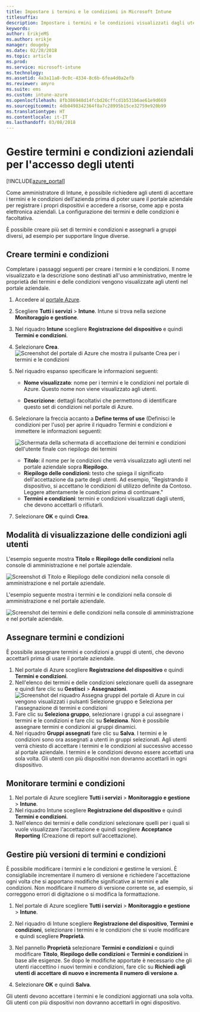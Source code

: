 ```yaml
---
title: Impostare i termini e le condizioni in Microsoft Intune
titlesuffix: 
description: Impostare i termini e le condizioni visualizzati dagli utenti nel portale aziendale per Intune.
keywords: 
author: ErikjeMS
ms.author: erikje
manager: dougeby
ms.date: 02/28/2018
ms.topic: article
ms.prod: 
ms.service: microsoft-intune
ms.technology: 
ms.assetid: 4a3a11a8-9c0c-4334-8c6b-6fea4d0a2efb
ms.reviewer: amyro
ms.suite: ems
ms.custom: intune-azure
ms.openlocfilehash: 8fb386948d14fcbd26cffcd1b531b6ae61e9d669
ms.sourcegitcommit: 4db0498342364f8a7c28995b15ce32759e920b99
ms.translationtype: HT
ms.contentlocale: it-IT
ms.lasthandoff: 03/08/2018
---
```

# <a name="manage-your-companys-terms-and-conditions-for-user-access"></a>Gestire termini e condizioni aziendali per l'accesso degli utenti

[!INCLUDE[azure_portal](./includes/azure_portal.md)]

Come amministratore di Intune, è possibile richiedere agli utenti di accettare i termini e le condizioni dell'azienda prima di poter usare il portale aziendale per registrare i propri dispositivi e accedere a risorse, come app e posta elettronica aziendali. La configurazione dei termini e delle condizioni è facoltativa.

È possibile creare più set di termini e condizioni e assegnarli a gruppi diversi, ad esempio per supportare lingue diverse.

## <a name="create-terms-and-conditions"></a>Creare termini e condizioni
Completare i passaggi seguenti per creare i termini e le condizioni. Il nome visualizzato e la descrizione sono destinati all'uso amministrativo, mentre le proprietà dei termini e delle condizioni vengono visualizzate agli utenti nel portale aziendale.

1. Accedere al [portale Azure](https://portal.azure.com).
2. Scegliere **Tutti i servizi** > **Intune**. Intune si trova nella sezione **Monitoraggio e gestione**.
3. Nel riquadro **Intune** scegliere **Registrazione del dispositivo** e quindi **Termini e condizioni**.
2. Selezionare **Crea**.
![Screenshot del portale di Azure che mostra il pulsante Crea per i termini e le condizioni](media/terms-create-terms.png)
3. Nel riquadro espanso specificare le informazioni seguenti:

   - **Nome visualizzato**: nome per i termini e le condizioni nel portale di Azure. Questo nome non viene visualizzato agli utenti.

   - **Descrizione**: dettagli facoltativi che permettono di identificare questo set di condizioni nel portale di Azure.

4. Selezionare la freccia accanto a **Define terms of use** (Definisci le condizioni per l'uso) per aprire il riquadro Termini e condizioni e immettere le informazioni seguenti:

   ![Schermata della schermata di accettazione dei termini e condizioni dell'utente finale con riepilogo dei termini](./media/terms-summary-create.png)

   - **Titolo**: il nome per le condizioni che verrà visualizzato agli utenti nel portale aziendale sopra **Riepilogo**.
   - **Riepilogo delle condizioni:** testo che spiega il significato dell'accettazione da parte degli utenti. Ad esempio, "Registrando il dispositivo, si accettano le condizioni di utilizzo definite da Contoso. Leggere attentamente le condizioni prima di continuare."
   - **Termini e condizioni**: termini e condizioni visualizzati dagli utenti, che devono accettarli o rifiutarli.

5. Selezionare **OK** e quindi **Crea**.

## <a name="see-how-terms-are-displayed-to-your-users"></a>Modalità di visualizzazione delle condizioni agli utenti
L'esempio seguente mostra **Titolo** e **Riepilogo delle condizioni** nella console di amministrazione e nel portale aziendale.

![Screenshot di Titolo e Riepilogo delle condizioni nella console di amministrazione e nel portale aziendale.](./media/terms-summary-terms.png)

L'esempio seguente mostra i termini e le condizioni nella console di amministrazione e nel portale aziendale.

![Screenshot dei termini e delle condizioni nella console di amministrazione e nel portale aziendale.](./media/terms-properties-terms.png)

## <a name="assign-terms-and-conditions"></a>Assegnare termini e condizioni

È possibile assegnare termini e condizioni a gruppi di utenti, che devono accettarli prima di usare il portale aziendale.

1. Nel portale di Azure scegliere **Registrazione del dispositivo** e quindi **Termini e condizioni**.
2. Nell'elenco dei termini e delle condizioni selezionare quelli da assegnare e quindi fare clic su **Gestisci** > **Assegnazioni**.
![Screenshot del riquadro Assegna gruppi del portale di Azure in cui vengono visualizzati i pulsanti Selezione gruppo e Seleziona per l'assegnazione di termini e condizioni](media/terms-assign-groups.png)
3. Fare clic su **Seleziona gruppo**, selezionare i gruppi a cui assegnare i termini e le condizioni e fare clic su **Seleziona**. Non è possibile assegnare termini e condizioni ai gruppi dinamici.
4. Nel riquadro **Gruppi assegnati** fare clic su **Salva**.  I termini e le condizioni sono ora assegnati a utenti in gruppi selezionati. Agli utenti verrà chiesto di accettare i termini e le condizioni al successivo accesso al portale aziendale. I termini e le condizioni devono essere accettati una sola volta. Gli utenti con più dispositivi non dovranno accettarli in ogni dispositivo.


## <a name="monitor-terms-and-conditions"></a>Monitorare termini e condizioni

1. Nel portale di Azure scegliere **Tutti i servizi** > **Monitoraggio e gestione** > **Intune**. 
1. Nel riquadro Intune scegliere **Registrazione del dispositivo** e quindi **Termini e condizioni**.
2. Nell'elenco dei termini e delle condizioni selezionare quelli per i quali si vuole visualizzare l'accettazione e quindi scegliere **Acceptance Reporting** (Creazione di report sull'accettazione).

## <a name="work-with-multiple-versions-of-terms-and-conditions"></a>Gestire più versioni di termini e condizioni
È possibile modificare i termini e le condizioni e gestirne le versioni. È consigliabile incrementare il numero di versione e richiedere l'accettazione ogni volta che si apportano modifiche significative ai termini e alle condizioni. Non modificare il numero di versione corrente se, ad esempio, si correggono errori di digitazione o si modifica la formattazione.

1. Nel portale di Azure scegliere **Tutti i servizi** > **Monitoraggio e gestione** > **Intune**.

2. Nel riquadro di Intune scegliere **Registrazione del dispositivo**, **Termini e condizioni**, selezionare i termini e le condizioni che si vuole modificare e quindi scegliere **Proprietà**.

4. Nel pannello **Proprietà** selezionare **Termini e condizioni** e quindi modificare **Titolo**, **Riepilogo delle condizioni** e **Termini e condizioni** in base alle esigenze. Se dopo le modifiche apportate è necessario che gli utenti riaccettino i nuovi termini e condizioni, fare clic su **Richiedi agli utenti di accettare di nuovo e incrementa il numero di versione a**.

4.  Selezionare **OK** e quindi **Salva**.

Gli utenti devono accettare i termini e le condizioni aggiornati una sola volta. Gli utenti con più dispositivi non dovranno accettarli in ogni dispositivo.
